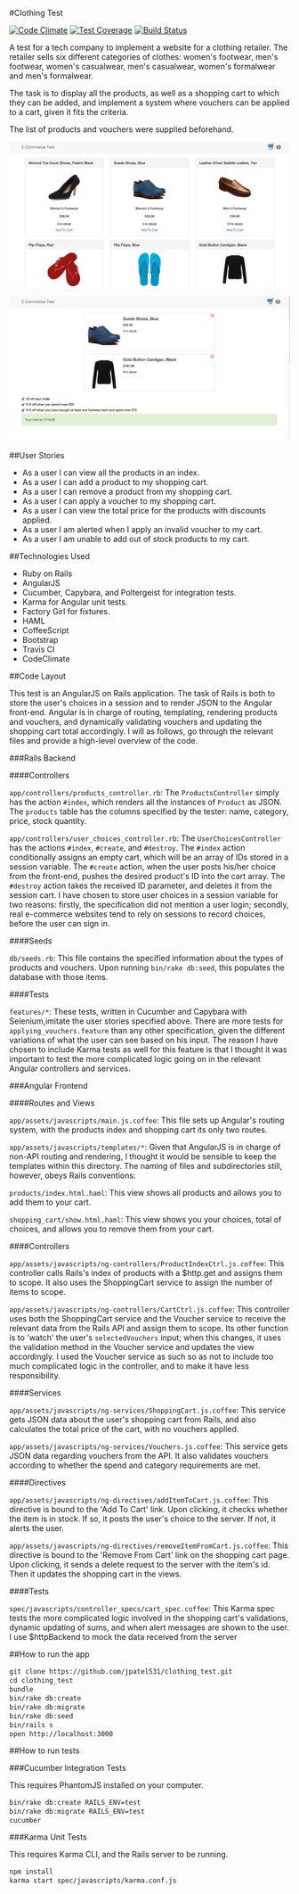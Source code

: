 #Clothing Test

[![Code Climate](https://codeclimate.com/github/jpatel531/clothing_test/badges/gpa.svg)](https://codeclimate.com/github/jpatel531/clothing_test) [![Test Coverage](https://codeclimate.com/github/jpatel531/clothing_test/badges/coverage.svg)](https://codeclimate.com/github/jpatel531/clothing_test) [![Build Status](https://travis-ci.org/jpatel531/clothing_test.svg?branch=master)](https://travis-ci.org/jpatel531/clothing_test)

A test for a tech company to implement a website for a clothing retailer. The retailer sells six different categories of clothes: women's footwear, men's footwear, women's casualwear, men's casualwear, women's formalwear and men's formalwear.

The task is to display all the products, as well as a shopping cart to which they can be added, and implement a system where vouchers can be applied to a cart, given it fits the criteria.

The list of products and vouchers were supplied beforehand.

![Image1](https://raw.githubusercontent.com/jpatel531/clothing_test/master/screenshots/1.jpg)

![Image2](https://raw.githubusercontent.com/jpatel531/clothing_test/master/screenshots/2.jpg)

##User Stories

* As a user I can view all the products in an index.
* As a user I can add a product to my shopping cart.
* As a user I can remove a product from my shopping cart.
* As a user I can apply a voucher to my shopping cart.
* As a user I can view the total price for the products with discounts applied.
* As a user I am alerted when I apply an invalid voucher to my cart.
* As a user I am unable to add out of stock products to my cart.

##Technologies Used

* Ruby on Rails
* AngularJS
* Cucumber, Capybara, and Poltergeist for integration tests.
* Karma for Angular unit tests.
* Factory Girl for fixtures.
* HAML
* CoffeeScript
* Bootstrap
* Travis CI
* CodeClimate

##Code Layout

This test is an AngularJS on Rails application. The task of Rails is both to store the user's choices in a session and to render JSON to the Angular front-end. Angular is in charge of routing, templating, rendering products and vouchers, and dynamically validating vouchers and updating the shopping cart total accordingly. I will as follows, go through the relevant files and provide a high-level overview of the code.

###Rails Backend

####Controllers

`app/controllers/products_controller.rb`: The `ProductsController` simply has the action `#index`, which renders all the instances of `Product` as JSON. The `products` table has the columns specified by the tester: name, category, price, stock quantity.

`app/controllers/user_choices_controller.rb`: The `UserChoicesController` has the actions `#index`, `#create`, and `#destroy`. The `#index` action conditionally assigns an empty cart, which will be an array of IDs stored in a session variable. The `#create` action, when the user posts his/her choice from the front-end, pushes the desired product's ID into the cart array. The `#destroy` action takes the received ID parameter, and deletes it from the session cart. I have chosen to store user choices in a session variable for two reasons: firstly, the specification did not mention a user login; secondly, real e-commerce websites tend to rely on sessions to record choices, before the user can sign in.

####Seeds

`db/seeds.rb`: This file contains the specified information about the types of products and vouchers. Upon running `bin/rake db:seed`, this populates the database with those items.

####Tests

`features/*`: These tests, written in Cucumber and Capybara with Selenium,imitate the user stories specified above. There are more tests for `applying_vouchers.feature` than any other specification, given the different variations of what the user can see based on his input. The reason I have chosen to include Karma tests as well for this feature is that I thought it was important to test the more complicated logic going on in the relevant Angular controllers and services.

###Angular Frontend

####Routes and Views

`app/assets/javascripts/main.js.coffee`: This file sets up Angular's routing system, with the products index and shopping cart its only two routes.

`app/assets/javascripts/templates/*`: Given that AngularJS is in charge of non-API routing and rendering, I thought it would be sensible to keep the templates within this directory. The naming of files and subdirectories still, however, obeys Rails conventions:

`products/index.html.haml`: This view shows all products and allows you to add them to your cart.

`shopping_cart/show.html.haml`: This view shows you your choices, total of choices, and allows you to remove them from your cart.

####Controllers

`app/assets/javascripts/ng-controllers/ProductIndexCtrl.js.coffee`: This controller calls Rails's index of products with a $http.get and assigns them to scope. It also uses the ShoppingCart service to assign the number of items to scope.

`app/assets/javascripts/ng-controllers/CartCtrl.js.coffee`: This controller uses both the ShoppingCart service and the Voucher service to receive the relevant data from the Rails API and assign them to scope. Its other function is to 'watch' the user's `selectedVouchers` input; when this changes, it uses the validation method in the Voucher service and updates the view accordingly. I used the Voucher service as such so as not to include too much complicated logic in the controller, and to make it have less responsibility.

####Services

`app/assets/javascripts/ng-services/ShoppingCart.js.coffee`: This service gets JSON data about the user's shopping cart from Rails, and also calculates the total price of the cart, with no vouchers applied.

`app/assets/javascripts/ng-services/Vouchers.js.coffee`: This service gets JSON data regarding vouchers from the API. It also validates vouchers according to whether the spend and category requirements are met.

####Directives

`app/assets/javascripts/ng-directives/addItemToCart.js.coffee`: This directive is bound to the 'Add To Cart' link. Upon clicking, it checks whether the item is in stock. If so, it posts the user's choice to the server. If not, it alerts the user.

`app/assets/javascripts/ng-directives/removeItemFromCart.js.coffee`: This directive is bound to the 'Remove From Cart' link on the shopping cart page. Upon clicking, it sends a delete request to the server with the item's id. Then it updates the shopping cart in the views.

####Tests

`spec/javascripts/controller_specs/cart_spec.coffee`: This Karma spec tests the more complicated logic involved in the shopping cart's validations, dynamic updating of sums, and when alert messages are shown to the user. I use $httpBackend to mock the data received from the server

##How to run the app

```
git clone https://github.com/jpatel531/clothing_test.git
cd clothing_test
bundle
bin/rake db:create
bin/rake db:migrate
bin/rake db:seed
bin/rails s
open http://localhost:3000
```

##How to run tests

###Cucumber Integration Tests

This requires PhantomJS installed on your computer.

```
bin/rake db:create RAILS_ENV=test
bin/rake db:migrate RAILS_ENV=test
cucumber
```

###Karma Unit Tests

This requires Karma CLI, and the Rails server to be running.

```
npm install
karma start spec/javascripts/karma.conf.js
```




